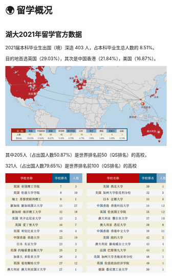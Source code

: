 # 🌍 留学概况

## 湖大2021年留学官方数据

2021届本科毕业生出国（境）深造 403 人，占本科毕业生总人数的 8.51%。

目的地首选英国（29.03%），其次是中国香港（21.84%），美国（16.87%）。

![](../.gitbook/assets/image.png)

其中205人（占出国人数50.87%）是世界排名前50（QS排名）的高校，

321人（占出国人数79.65%）是世界排名前100（QS排名）的高校

![top50大学（QS排名）深造情况](<../.gitbook/assets/image (1).png>)
